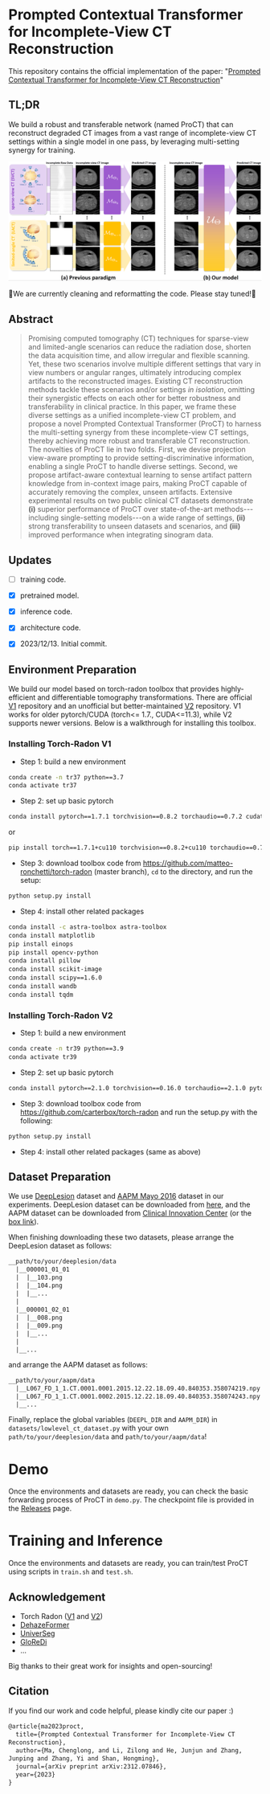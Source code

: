 # Prompted Contextual Transformer for Incomplete-View CT Reconstruction
This repository contains the official implementation of the paper: "[Prompted Contextual Transformer for Incomplete-View CT Reconstruction](https://arxiv.org/abs/2312.07846)"

## TL;DR
We build a robust and transferable network (named ProCT) that can reconstruct degraded CT images from a vast range of incomplete-view CT settings within a single model in one pass, by leveraging multi-setting synergy for training.

![](figs/teaser.png)


🚧We are currently cleaning and reformatting the code. Please stay tuned!🚧

## Abstract
> Promising computed tomography (CT) techniques for sparse-view and limited-angle scenarios can reduce the radiation dose, shorten the data acquisition time, and allow irregular and flexible scanning. Yet, these two scenarios involve multiple different settings that vary in view numbers or angular ranges, ultimately introducing complex artifacts to the reconstructed images. Existing CT reconstruction methods tackle these scenarios and/or settings _in isolation_, omitting their synergistic effects on each other for better robustness and transferability in clinical practice. 
In this paper, we frame these diverse settings as a unified incomplete-view CT problem, and propose a novel Prompted Contextual Transformer (ProCT) to harness the multi-setting synergy from these incomplete-view CT settings, thereby achieving more robust and transferable CT reconstruction.
The novelties of ProCT lie in two folds. 
First, we devise projection view-aware prompting to provide setting-discriminative information, enabling a single ProCT to handle diverse settings. 
Second, we propose artifact-aware contextual learning to sense artifact pattern knowledge from in-context image pairs, making ProCT capable of accurately removing the complex, unseen artifacts. 
Extensive experimental results on two public clinical CT datasets demonstrate __(i)__ superior performance of ProCT over state-of-the-art methods---including single-setting models---on a wide range of settings, __(ii)__ strong transferability to unseen datasets and scenarios, and __(iii)__ improved performance when integrating sinogram data.


## Updates
- [ ] training code.
- [x] pretrained model.
- [x] inference code.
- [x] architecture code.
- [x] 2023/12/13. Initial commit.



## Environment Preparation
We build our model based on torch-radon toolbox that provides highly-efficient and differentiable
tomography transformations. There are official [V1](https://github.com/matteo-ronchetti/torch-radon) repository 
and an unofficial but better-maintained [V2](https://github.com/carterbox/torch-radon) repository. V1 works for
older pytorch/CUDA (torch<= 1.7., CUDA<=11.3), while V2 supports newer versions. Below is a walkthrough for installing this toolbox.

### Installing Torch-Radon V1
- Step 1: build a new environment
```bash
conda create -n tr37 python==3.7
conda activate tr37
```
- Step 2: set up basic pytorch
```bash
conda install pytorch==1.7.1 torchvision==0.8.2 torchaudio==0.7.2 cudatoolkit=11.0 -c pytorch
```
or
```bash
pip install torch==1.7.1+cu110 torchvision==0.8.2+cu110 torchaudio==0.7.2 -f https://download.pytorch.org/whl/torch_stable.html
```


- Step 3: download toolbox code from https://github.com/matteo-ronchetti/torch-radon (master branch), `cd` to the directory, and run the setup:
```bash
python setup.py install
```


- Step 4: install other related packages
```bash
conda install -c astra-toolbox astra-toolbox
conda install matplotlib
pip install einops
pip install opencv-python
conda install pillow
conda install scikit-image
conda install scipy==1.6.0
conda install wandb
conda install tqdm
```


### Installing Torch-Radon V2
- Step 1: build a new environment
```bash
conda create -n tr39 python==3.9
conda activate tr39
```

- Step 2: set up basic pytorch
```bash
conda install pytorch==2.1.0 torchvision==0.16.0 torchaudio==2.1.0 pytorch-cuda=12.1 -c pytorch -c nvidia
```

- Step 3: download toolbox code from https://github.com/carterbox/torch-radon and run the setup.py with the following:
```bash
python setup.py install
```

- Step 4: install other related packages (same as above)


## Dataset Preparation
We use [DeepLesion](https://arxiv.org/abs/1710.01766) dataset and [AAPM Mayo 2016](https://aapm.onlinelibrary.wiley.com/doi/10.1002/mp.12345) dataset in our experiments.
DeepLesion dataset can be downloaded from [here](https://nihcc.app.box.com/v/DeepLesion), and the AAPM dataset can be downloaded from [Clinical Innovation Center](https://ctcicblog.mayo.edu/2016-low-dose-ct-grand-challenge/CT) (or the [box link](https://aapm.app.box.com/s/eaw4jddb53keg1bptavvvd1sf4x3pe9h/folder/144594475090)). 

When finishing downloading these two datasets, please arrange the DeepLesion dataset as follows:
```
__path/to/your/deeplesion/data
  |__000001_01_01
  |  |__103.png
  |  |__104.png
  |  |__...
  |
  |__000001_02_01
  |  |__008.png
  |  |__009.png
  |  |__...
  |
  |__...
```

and arrange the AAPM dataset as follows:
```
__path/to/your/aapm/data
  |__L067_FD_1_1.CT.0001.0001.2015.12.22.18.09.40.840353.358074219.npy
  |__L067_FD_1_1.CT.0001.0002.2015.12.22.18.09.40.840353.358074243.npy
  |__...

```

Finally, replace the global variables (`DEEPL_DIR` and `AAPM_DIR`) in `datasets/lowlevel_ct_dataset.py` with your own `path/to/your/deeplesion/data` and `path/to/your/aapm/data`!


# Demo
Once the environments and datasets are ready, you can check the basic forwarding process of ProCT in `demo.py`. The checkpoint file is provided in the [Releases](https://github.com/Masaaki-75/proct/releases) page.

# Training and Inference
Once the environments and datasets are ready, you can train/test ProCT using scripts in `train.sh` and `test.sh`.

## Acknowledgement
- Torch Radon ([V1](https://github.com/matteo-ronchetti/torch-radon) and [V2](https://github.com/carterbox/torch-radon))
- [DehazeFormer](https://github.com/IDKiro/DehazeFormer)
- [UniverSeg](https://github.com/JJGO/UniverSeg)
- [GloReDi](https://github.com/longzilicart/GloReDi)
- ...

Big thanks to their great work for insights and open-sourcing!

## Citation
If you find our work and code helpful, please kindly cite our paper :)
```
@article{ma2023proct,
  title={Prompted Contextual Transformer for Incomplete-View CT Reconstruction},
  author={Ma, Chenglong, and Li, Zilong and He, Junjun and Zhang, Junping and Zhang, Yi and Shan, Hongming},
  journal={arXiv preprint arXiv:2312.07846},
  year={2023}
}
```
